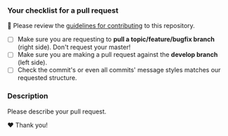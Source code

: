 ### Your checklist for a pull request
🚨 Please review the [guidelines for contributing](./contributing.md) to this repository.

- [ ] Make sure you are requesting to **pull a topic/feature/bugfix branch** (right side). Don't request your master!
- [ ] Make sure you are making a pull request against the **develop branch** (left side).
- [ ] Check the commit's or even all commits' message styles matches our requested structure.

### Description
Please describe your pull request.

❤️ Thank you!
